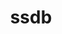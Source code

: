 ---
layout: post
title: "ssdb"
siteurl: http://www.ideawu.com/ssdb/
categories: Data
github: ideawu/ssdb
---